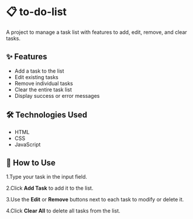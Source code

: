 
# 📋 to-do-list

A project to manage a task list with features to add, edit, remove, and clear tasks.


## ✨ Features

- Add a task to the list
- Edit existing tasks
- Remove individual tasks
- Clear the entire task list
- Display success or error messages

## 🛠️ Technologies Used

- HTML
- CSS 
- JavaScript 

## 🚀 How to Use

1.Type your task in the input field.

2.Click **Add Task** to add it to the list.

3.Use the **Edit** or **Remove** buttons next to each task to modify or delete it.

4.Click **Clear All** to delete all tasks from the list.

